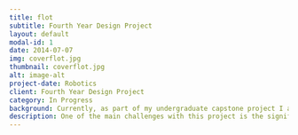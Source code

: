 ```yaml
---
title: flot
subtitle: Fourth Year Design Project 
layout: default
modal-id: 1
date: 2014-07-07
img: coverflot.jpg
thumbnail: coverflot.jpg
alt: image-alt
project-date: Robotics
client: Fourth Year Design Project
category: In Progress
background: Currently, as part of my undergraduate capstone project I am working on an autonomous indoor blimp  robot  with  a  team  of  five  others.   Compared  to  other  autonomous  platforms,  the  blimp provided excellent maneuverability and safety for indoor environments due to its low inertia and inherent stability.  Our main goal for the project is to build a light-weight blimp and implement a local collision avoidance algorithm, and later combine it with a global planner.
description: One of the main challenges with this project is the significant weight limitations placed on the payload of the blimp.  In the design, the sensor payload is limited to a camera along with sonar sensors.  Several possible solutions were explored,including  traditional  methods  involving  mapping  and  object  detection,  as  well  as  solutions like  end-to-end  learning  for  collision  avoidance.   Given  the  run-time  constraints  and  the desire for functionality in new environments with minimal labeling, the first proposed solution was eliminated.  On the other hand, the end-to-end learning approach allows for automatically labeled training data based on inputs at the time of collection, along with more expressive and generalized features.  Given recent research efforts, it can be seen that networks trained for similar tasks can be much smaller than those trained for object detection or segmentation.  An interesting aspect of the project is the use of simulated data to first pre-train the network to reduce the requirements of real data.  Given the nature of the problem, the DAGGER algorithm works well to alleviate distribution mismatches and helps to improve the learned policy.  In the future I also plan to implement deep reinforcement learning methods to tackle the problem:  namely investigating Q-learning with data augmentation methods similar to CAD2RL to minimize data collection time and use simulated data. The Cognitive Mapping and Planning for Visual Navigation is also a work that we wish to re-implement for navigation. During the project, I have gained insight into bringing up a robotics platform and the challenges involved.  I have also gained insight on how to do research and establish appropriate goals independently.
---
```


